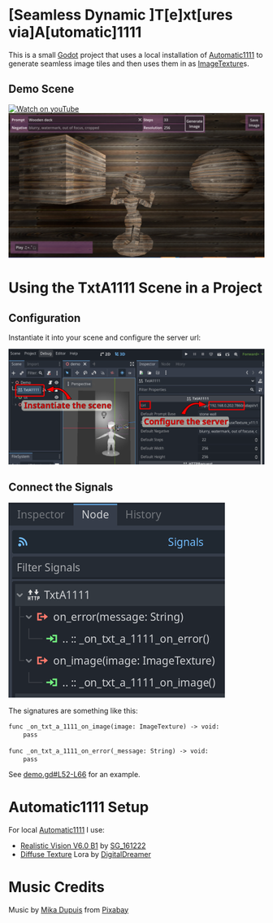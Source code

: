 # [Seamless Dynamic ]T[e]xt[ures via]A[utomatic]1111

This is a small [Godot](https://godotengine.org/) project that uses a local installation of [Automatic1111](https://github.com/AUTOMATIC1111/stable-diffusion-webui) to generate seamless image tiles and then uses them in as [ImageTexture](https://docs.godotengine.org/en/stable/classes/class_imagetexture.html)s.

## Demo Scene


[![Watch on youTube](https://img.youtube.com/vi/cVMn8u_qpg0/0.jpg)](https://www.youtube.com/watch?v=cVMn8u_qpg0)
[![Watch the here](web/Screenshot_20250121_203428.png)](https://www.loose-bit-labs.com/txta1111/web/txta1111-twitted.mp4)

# Using the TxtA1111 Scene in a Project

## Configuration

Instantiate it into your scene and configure the server url:

![Configure the Node](web/cfg.png)

## Connect the Signals

![Connect the Signals](web/sig.png)

The signatures are something like this:

```
func _on_txt_a_1111_on_image(image: ImageTexture) -> void:
    pass

func _on_txt_a_1111_on_error(_message: String) -> void:
	pass
```

See [demo.gd#L52-L66](https://github.com/loose-bit-labs/txta1111/blob/83766887265a00b29be927bdb27ae64b9ed1de6b/scenes/demo/demo.gd#L52-L66) for an example.

# Automatic1111 Setup

For local [Automatic1111](https://github.com/AUTOMATIC1111/stable-diffusion-webui) I use:

* [Realistic Vision V6.0 B1](https://civitai.com/models/4201/realistic-vision-v60-b1) by [SG_161222](https://civitai.com/user/SG_161222)
* [Diffuse Texture](https://civitai.com/models/50391?modelVersionId=100006) Lora by [DigitalDreamer](https://civitai.com/user/DigitalDreamer)

# Music Credits 
Music by [Mika Dupuis](https://pixabay.com/users/robloxeur-43206746/?utm_source=link-attribution&utm_medium=referral&utm_campaign=music&utm_content=245142) from [Pixabay](https://pixabay.com/music//?utm_source=link-attribution&utm_medium=referral&utm_campaign=music&utm_content=245142)
